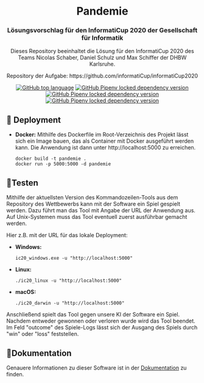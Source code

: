 <h1 align="center">
  Pandemie
</h1>
<h3 align="center">
Lösungsvorschlag für den InformatiCup 2020 der Gesellschaft für Informatik
</h3>
<p align="center">
Dieses Repository beeinhaltet die Lösung für den InformatiCup 2020 des Teams Nicolas Schaber, Daniel Schulz und Max Schiffer der DHBW Karlsruhe.
</p>
<p align="center">
Repository der Aufgabe: https://github.com/informatiCup/informatiCup2020
</p>
<p align="center">
    <a href="https://www.python.org/"><img alt="GitHub top language" src="https://img.shields.io/github/languages/top/nicosc77/pandemie?style=for-the-badge"></a>
 <a href="https://github.com/pallets/flask"> <img alt="GitHub Pipenv locked dependency version" src="https://img.shields.io/github/pipenv/locked/dependency-version/nicosc77/pandemie/flask?color=lightgrey&style=for-the-badge"></a>
  <a href="https://github.com/tensorflow/tensorflow"> <img alt="GitHub Pipenv locked dependency version" src="https://img.shields.io/github/pipenv/locked/dependency-version/nicosc77/pandemie/tensorflow?color=yellow&style=for-the-badge"></a>
  <a href="https://github.com/keras-team/keras"><img alt="GitHub Pipenv locked dependency version" src="https://img.shields.io/github/pipenv/locked/dependency-version/nicosc77/pandemie/keras?color=red&style=for-the-badge"></a>
</p>

## 🚀 Deployment

- **Docker:**
Mithilfe des Dockerfile im Root-Verzeichnis des Projekt lässt sich ein Image bauen, das als Container mit Docker ausgeführt werden kann. Die Anwendung ist dann unter http://localhost:5000 zu erreichen. 
  ```shell
  docker build -t pandemie .
  docker run -p 5000:5000 -d pandemie
  ```

## 🔧Testen
Mithilfe der aktuellsten Version des Kommandozeilen-Tools aus dem Repository des Wettbewerbs kann mit der Software ein Spiel gespielt werden. Dazu führt man das Tool mit Angabe der URL der Anwendung aus. Auf Unix-Systemen muss das Tool eventuell zuerst ausführbar gemacht werden.

Hier z.B. mit der URL für das lokale Deployment:
- **Windows:**
  ```shell
  ic20_windows.exe -u "http://localhost:5000"
  ```
- **Linux:**
  ```shell
  ./ic20_linux -u "http://localhost:5000"
  ```
- **macOS:**
  ```shell
  ./ic20_darwin -u "http://localhost:5000"
  ```

Anschließend spielt das Tool gegen unsere KI der Software ein Spiel. Nachdem entweder gewonnen oder verloren wurde wird das Tool beendet. Im Feld "outcome" des Spiele-Logs lässt sich der Ausgang des Spiels durch "win" oder "loss" feststellen.

## 📄Dokumentation
Genauere Informationen zu dieser Software ist in der [Dokumentation](Dokumentation.pdf) zu finden.

